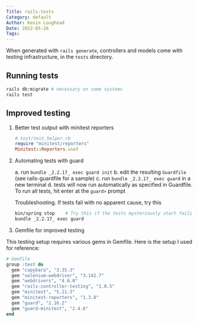 ```yaml
---
Title: rails-tests
Category: default
Author: Kevin Loughead
Date: 2022-05-26
Tags:
---
```


When generated with `rails generate`, controllers and models come with testing infrastructure, in the `tests` directory.

## Running tests

```bash
rails db:migrate # necessary on some systems
rails test
```

## Improved testing

1. Better test output with minitest reporters

   ```rb
   # test/test_helper.rb
   require "minitest/reporters"
   Minitest::Reporters.use!
   ```

2. Automating tests with guard

   a. run `bundle _2.2.17_ exec guard init`
   b. edit the resulting `Guardfile` (see rails-guardfile for a sample)
   c. run `bundle _2.2.17_ exec guard` in a new terminal
   d. tests will now run automatically as specified in Guardfile. To run all tests, hit enter at the `guard>` prompt

   Troubleshooting. If tests fail with no apparent cause, try this

   ```bash
   bin/spring stop    # Try this if the tests mysteriously start failing.
   bundle _2.2.17_ exec guard
   ```

3. Gemfile for improved testing

This testing setup requires various gems in Gemfile. Here is the setup I used for reference:

```rb
# Gemfile
group :test do
  gem "capybara", "3.35.3"
  gem "selenium-webdriver", "3.142.7"
  gem "webdrivers", "4.6.0"
  gem "rails-controller-testing", "1.0.5"
  gem "minitest", "5.11.3"
  gem "minitest-reporters", "1.3.8"
  gem "guard", "2.16.2"
  gem "guard-minitest", "2.4.6"
end
```
